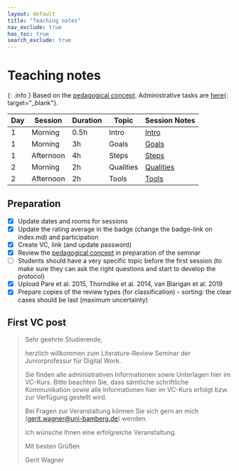 ```yaml
---
layout: default
title: "Teaching notes"
nav_exclude: true
has_toc: true
search_exclude: true
---
```


# Teaching notes

{: .info }
Based on the [pedagogical concept](pedagogy.html). Administrative tasks are [here](https://digital-work-lab.github.io/handbook/docs/30-teaching/32_courses/){: target="_blank"}.

| **Day** | **Session** | **Duration** | **Topic** |  **Session Notes**                               |
|---------|-------------|--------------|-----------|--------------------------------------------------|
| 1       | Morning     | 0.5h         | Intro     | [Intro](day_1_teaching_notes_intro.html)         |
| 1       | Morning     | 3h           | Goals     | [Goals](day_1_teaching_notes_goals.html)         |
| 1       | Afternoon   | 4h           | Steps     | [Steps](day_1_teaching_notes_steps.html)         |
| 2       | Morning     | 2h           | Qualities | [Qualities](day_2_teaching_notes_qualities.html) |
| 2       | Afternoon   | 2h           | Tools     | [Tools](day_2_teaching_notes_tools.html)         |

## Preparation

- [x] Update dates and rooms for sessions
- [x] Update the rating average in the badge (change the badge-link on index.md) and participation
- [x] Create VC, link (and update password)
- [x] Review the [pedagogical concept](pedagogy.html) in preparation of the seminar
- [ ] Students should have a very specific topic before the first session (to make sure they can ask the right questions and start to develop the protocol)
- [x] Upload Pare et al. 2015, Thorndike et al. 2014, van Blarigan et al. 2019
- [x] Prepare copies of the review types (for classification) - sorting: the clear cases should be last (maximum uncertainty)

## First VC post

> Sehr geehrte Studierende,
> 
> herzlich willkommen zum Literature-Review Seminar der Juniorprofessur für Digital Work.
> 
> Sie finden alle administrativen Informationen sowie Unterlagen hier im VC-Kurs. Bitte beachten Sie, dass sämtliche schriftliche Kommunikation sowie alle Informationen hier im VC-Kurs erfolgt bzw. zur Verfügung gestellt wird.
> 
> Bei Fragen zur Veranstaltung können Sie sich gern an mich (gerit.wagner@uni-bamberg.de) wenden.
> 
> Ich wünsche Ihnen eine erfolgreiche Veranstaltung.
> 
> Mit besten Grüßen
> 
> Gerit Wagner
